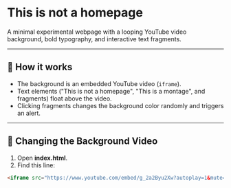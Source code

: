 # This is not a homepage

A minimal experimental webpage with a looping YouTube video background, bold typography, and interactive text fragments.

---

## 🔧 How it works
- The background is an embedded YouTube video (`iframe`).
- Text elements ("This is not a homepage", "This is a montage", and fragments) float above the video.
- Clicking fragments changes the background color randomly and triggers an alert.

---

## 🎥 Changing the Background Video
1. Open **index.html**.
2. Find this line:

```html
<iframe src="https://www.youtube.com/embed/g_2a2Byu2Xw?autoplay=1&mute=1&loop=1&playlist=g_2a2Byu2Xw&controls=0&showinfo=0&modestbranding=1">
